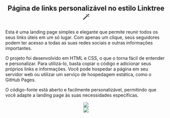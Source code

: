 <div align="center">
<h2>Página de links personalizável no estilo Linktree 🪄</h2>
</div>

Esta é uma landing page simples e elegante que permite reunir todos os seus links úteis em um só lugar. Com apenas um clique, seus seguidores podem ter acesso a todas as suas redes sociais e outras informações importantes.

O projeto foi desenvolvido em HTML e CSS, o que o torna fácil de entender e personalizar. Para utilizá-lo, basta copiar o código e adicionar seus próprios links e informações. Você pode hospedar a página em seu servidor web ou utilizar um serviço de hospedagem estática, como o GitHub Pages.

O código-fonte está aberto e facilmente personalizável, permitindo que você adapte a landing page às suas necessidades específicas. 

<div align="center">
   <img src="https://user-images.githubusercontent.com/114448911/229925488-cf66dc80-c77c-4e5b-a568-5b3098c052f4.png">
</div>

<div align="center">
   <img src="https://user-images.githubusercontent.com/114448911/229928247-b2b83c4c-a193-45ad-b377-c7f4b76ac6d3.png">
</div>

